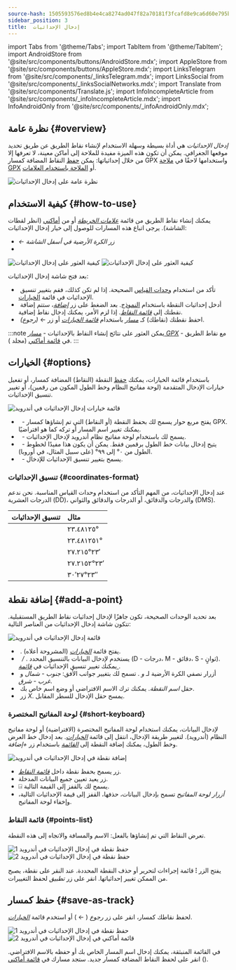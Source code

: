```yaml
---
source-hash: 1505593576ed8b4e4ca8274ad047f82a70181f3fcafd8e9ca6d60e795b2f0724
sidebar_position: 3
title:  إدخال الإحداثيات
---
```

import Tabs from '@theme/Tabs';
import TabItem from '@theme/TabItem';
import AndroidStore from '@site/src/components/buttons/AndroidStore.mdx';
import AppleStore from '@site/src/components/buttons/AppleStore.mdx';
import LinksTelegram from '@site/src/components/_linksTelegram.mdx';
import LinksSocial from '@site/src/components/_linksSocialNetworks.mdx';
import Translate from '@site/src/components/Translate.js';
import InfoIncompleteArticle from '@site/src/components/_infoIncompleteArticle.mdx';
import InfoAndroidOnly from '@site/src/components/_infoAndroidOnly.mdx';



<InfoAndroidOnly />

## نظرة عامة {#overview}

*إدخال الإحداثيات* هي أداة بسيطة وسهلة الاستخدام لإنشاء نقاط الطريق عن طريق تحديد موقعها الجغرافي. يمكن أن تكون هذه الميزة مفيدة للملاحة إلى أماكن معينة، لا تعرفها إلا من خلال إحداثياتها: يمكن [حفظ](#save-as-track) النقاط المضافة كمسار GPX واستخدامها لاحقًا في [ملاحة GPX](../navigation/setup/gpx-navigation.md) أو [الملاحة باستخدام العلامات](../navigation/setup/markers-navigation.md#overview).

![نظرة عامة على إدخال الإحداثيات](@site/static/img/plan-route/coordinates_input/coordinates_input_overview.png)

## كيفية الاستخدام {#how-to-use}

يمكنك إنشاء نقاط الطريق من قائمة *[علامات الخريطة](../personal/markers.md#actions)* أو من [أماكني](../personal/myplaces.md) (انظر لقطات الشاشة). يرجى اتباع هذه المسارات للوصول إلى خيار إدخال الإحداثيات:
  - *<Translate android="true" ids="shared_string_menu,shared_string_my_places,shared_string_gpx_tracks"/> ← زر الكرة الأرضية في أسفل الشاشة*
  - *<Translate android="true" ids="shared_string_menu,map_markers_item,shared_string_more_without_dots,coordinate_input"/>*

![كيفية العثور على إدخال الإحداثيات](@site/static/img/plan-route/coordinates_input/coordinates_input_how_to_find_1.png) ![كيفية العثور على إدخال الإحداثيات](@site/static/img/plan-route/coordinates_input/coordinates_input_how_to_find_2.png)

بعد فتح شاشة إدخال الإحداثيات:

- &nbsp;تأكد من استخدام [وحدات القياس](#coordinates-format) الصحيحة. إذا لم تكن كذلك، فقم بتغيير تنسيق الإحداثيات في قائمة [الخيارات](#options).
- &nbsp;أدخل إحداثيات النقطة باستخدام [النموذج](#add-a-point). بعد الضغط على زر *[إضافة](#add-a-point)*، ستتم إضافة نقطتك إلى *[قائمة النقاط](#points-list)*. إذا لزم الأمر، يمكنك إدخال نقاط إضافية.
- &nbsp;احفظ نقطتك (نقاطك) كـ *[مسار](../personal/tracks/manage-tracks.md)* باستخدام *[قائمة الخيارات](#options)* أو زر &#8592; *(رجوع)*.

:::note
يمكن العثور على نتائج إنشاء النقاط بالإحداثيات - *[مسار GPX](../personal/tracks/manage-tracks.md)* مع نقاط الطريق - في [قائمة أماكني](../personal/myplaces.md) (مجلد *<Translate android="true" ids="shared_string_menu,shared_string_my_places,shared_string_gpx_tracks,map_markers_item"/>*).
:::

## الخيارات {#options}

باستخدام قائمة الخيارات، يمكنك [حفظ](#save-as-track) النقطة (النقاط) المضافة كمسار، أو تفعيل خيارات الإدخال المتقدمة (لوحة مفاتيح النظام وخط الطول المكون من رقمين)، أو تغيير تنسيق الإحداثيات.

![قائمة خيارات إدخال الإحداثيات في أندرويد](@site/static/img/plan-route/coordinates_input/coordinates_input_options.png)

- &nbsp;*<Translate android="true" ids="coord_input_save_as_track"/>* - يفتح مربع حوار يسمح لك بحفظ النقطة (أو النقاط) التي تم إنشاؤها كمسار GPX. يمكنك تغيير اسم المسار أو تركه كما هو افتراضيًا.
- &nbsp;*<Translate android="true" ids="use_system_keyboard"/>* - يسمح لك باستخدام لوحة مفاتيح نظام أندرويد لإدخال الإحداثيات.
- &nbsp;*<Translate android="true" ids="use_two_digits_longitude"/>* - يتيح إدخال بيانات خط الطول برقمين فقط. يمكن أن يكون هذا مفيدًا لخطوط الطول من ٠° إلى ٩٩° (على سبيل المثال، في أوروبا).
- &nbsp;*<Translate android="true" ids="coordinates_format"/>* - يسمح بتغيير تنسيق الإحداثيات للإدخال.

### تنسيق الإحداثيات {#coordinates-format}

عند إدخال الإحداثيات، من المهم التأكد من استخدام وحدات القياس المناسبة. نحن ندعم الدرجات العشرية (DD)، والدرجات والدقائق، أو الدرجات والدقائق والثواني (DMS).

|تنسيق الإحداثيات| مثال |
|:------|:------|
|<Translate android="true" ids="dd_ddddd_format"/> |٢٣.٤٨١٢٥°|
|<Translate android="true" ids="dd_dddddd_format"/> | ٢٣.٤٨١٢٥١°|
|<Translate android="true" ids="dd_mm_mmm_format"/> | ٢٣°٢٧.٢١٥′|
|<Translate android="true" ids="dd_mm_mmmm_format"/> | ٢٣°٢٧.٢١٥٢′|
|<Translate android="true" ids="dd_mm_ss_format"/> | ٢٣°٢٧′٣٠″|

## إضافة نقطة {#add-a-point}

بعد تحديد الوحدات الصحيحة، تكون جاهزًا لإدخال إحداثيات نقاط الطريق المستقبلية.
تتكون شاشة إدخال الإحداثيات من العناصر التالية:

![قائمة إدخال الإحداثيات في أندرويد](@site/static/img/plan-route/coordinates_input/coordinates_input_add_point.png)

- &nbsp;*<Translate android="true" ids="shared_string_options"/>*. يفتح قائمة *[الخيارات](#options)* (المشروحة أعلاه).
- &nbsp;*<Translate android="true" ids="navigate_point_latitude"/> / <Translate android="true" ids="navigate_point_longitude"/>*. يستخدم لإدخال البيانات بالتنسيق المحدد (D - درجات، M - دقائق، S - ثوانٍ). يمكنك تغيير تنسيق الإحداثيات في *[قائمة <Translate android="true" ids="shared_string_options"/>](#options)*.
- &nbsp;أزرار نصفي الكرة الأرضية لـ *<Translate android="true" ids="navigate_point_latitude"/> و <Translate android="true" ids="navigate_point_longitude"/>*. تسمح لك بتغيير جوانب الأفق: *جنوب - شمال* و *غرب - شرق*.
- &nbsp;حقل *اسم النقطة*. يمكنك ترك الاسم الافتراضي أو وضع اسم خاص بك.
- &nbsp;زر *X*. يمسح حقل الإدخال للسطر المقابل.

### لوحة المفاتيح المختصرة {#short-keyboard}

لإدخال البيانات، يمكنك استخدام لوحة المفاتيح المختصرة (الافتراضية) أو لوحة مفاتيح النظام (أندرويد). لتغيير طريقة الإدخال، انتقل إلى قائمة *[الخيارات](#options)*. بعد إدخال خط العرض وخط الطول، يمكنك إضافة النقطة إلى *[القائمة](#points-list)* باستخدام زر *+إضافة*.

![إضافة نقطة في إدخال الإحداثيات في أندرويد](@site/static/img/plan-route/coordinates_input/coordinates_input_keyboard.png)

- زر *<Translate android="true" ids="shared_string_add"/>* يسمح بحفظ نقطة داخل *[قائمة النقاط](#points-list)*.
- زر *<Translate android="true" ids="shared_string_clear"/>* يعيد تعيين جميع البيانات المدخلة.
- &#9032; يسمح لك بالقفز إلى القيمة التالية.
- *أزرار لوحة المفاتيح* تسمح بإدخال البيانات، حذفها، القفز إلى قيمة الإحداثيات التالية، وإخفاء لوحة المفاتيح.

### قائمة النقاط {#points-list}

تعرض النقاط التي تم إنشاؤها بالفعل: الاسم والمسافة والاتجاه إلى هذه النقطة.

![حفظ نقطة في إدخال الإحداثيات في أندرويد 1](@site/static/img/plan-route/coordinates_input/coordinates_input_points_list_1.png) ![حفظ نقطة في إدخال الإحداثيات في أندرويد 2](@site/static/img/plan-route/coordinates_input/coordinates_input_points_list_2.png)

يفتح الزر **⁝** قائمة إجراءات لتحرير أو حذف النقطة المحددة.
عند النقر على نقطة، يصبح من الممكن تغيير إحداثياتها. انقر على زر *تطبيق* لحفظ التغييرات.


## حفظ كمسار {#save-as-track}

لحفظ نقاطك كمسار، انقر على زر *رجوع* ( &#8592; ) أو استخدم قائمة *[الخيارات](#options)*.

![حفظ نقطة في إدخال الإحداثيات في أندرويد 1](@site/static/img/plan-route/coordinates_input/coordinates_input_save.png) ![قائمة أماكني في إدخال الإحداثيات في أندرويد 2](@site/static/img/plan-route/coordinates_input/coordinates_input_my_places_list.png)

في القائمة المنبثقة، يمكنك إدخال اسم المسار الخاص بك أو حفظه بالاسم الافتراضي. انقر على <Translate android="true" ids="shared_string_save"/> لحفظ النقاط المضافة كمسار جديد.
ستجد مسارك في [قائمة أماكني](../personal/myplaces.md) (<Translate android="true" ids="shared_string_menu,shared_string_my_places,shared_string_gpx_tracks,map_markers_item"/>).